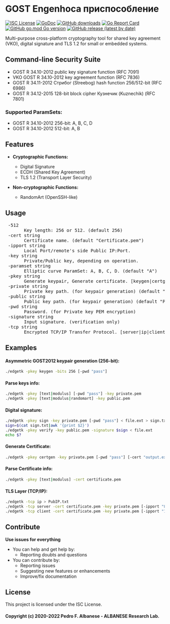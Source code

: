 # GOST Engenhoca **приспособление**
[![ISC License](http://img.shields.io/badge/license-ISC-blue.svg)](https://github.com/pedroalbanese/engine/blob/master/LICENSE.md) 
[![GoDoc](https://godoc.org/github.com/pedroalbanese/engine?status.png)](http://godoc.org/github.com/pedroalbanese/engine)
[![GitHub downloads](https://img.shields.io/github/downloads/pedroalbanese/engine/total.svg?logo=github&logoColor=white)](https://github.com/pedroalbanese/engine/releases)
[![Go Report Card](https://goreportcard.com/badge/github.com/pedroalbanese/engine)](https://goreportcard.com/report/github.com/pedroalbanese/engine)
[![GitHub go.mod Go version](https://img.shields.io/github/go-mod/go-version/pedroalbanese/engine)](https://golang.org)
[![GitHub release (latest by date)](https://img.shields.io/github/v/release/pedroalbanese/engine)](https://github.com/pedroalbanese/engine/releases)

Multi-purpose cross-platform cryptography tool for shared key agreement (VKO), digital signature and TLS 1.2 for small or embedded systems. 

## Command-line Security Suite

  - GOST R 34.10-2012 public key signature function (RFC 7091)
  - VKO GOST R 34.10-2012 key agreement function (RFC 7836)
  - GOST R 34.11-2012 Стрибог (Streebog) hash function 256/512-bit (RFC 6986)
  - GOST R 34.12-2015 128-bit block cipher Кузнечик (Kuznechik) (RFC 7801)

### Supported ParamSets:
  - GOST R 34.10-2012 256-bit: A, B, C, D
  - GOST R 34.10-2012 512-bit: A, B

## Features
* **Cryptographic Functions:**

   * Digital Signature
   * ECDH (Shared Key Agreement)
   * TLS 1.2 (Transport Layer Security)
   
* **Non-cryptographic Functions:**

   * RandomArt (OpenSSH-like)

## Usage
<pre> -512
       Key length: 256 or 512. (default 256)
 -cert string
       Certificate name. (default "Certificate.pem")
 -ipport string
       Local Port/remote's side Public IP:Port.
 -key string
       Private/Public key, depending on operation.
 -paramset string
       Elliptic curve ParamSet: A, B, C, D. (default "A")
 -pkey string
       Generate keypair, Generate certificate. [keygen|certgen]
 -private string
       Private key path. (for keypair generation) (default "Private.pem")
 -public string
       Public key path. (for keypair generation) (default "Public.pem")
 -pwd string
       Password. (for Private key PEM encryption)
 -signature string
       Input signature. (verification only)
 -tcp string
       Encrypted TCP/IP Transfer Protocol. [server|ip|client]</pre>

## Examples
#### Asymmetric GOST2012 keypair generation (256-bit):
```sh
./edgetk -pkey keygen -bits 256 [-pwd "pass"]
```
#### Parse keys info:
```sh
./edgetk -pkey [text|modulus] [-pwd "pass"] -key private.pem
./edgetk -pkey [text|modulus|randomart] -key public.pem
```
#### Digital signature:
```sh
./edgetk -pkey sign -key private.pem [-pwd "pass"] < file.ext > sign.txt
sign=$(cat sign.txt|awk '{print $2}')
./edgetk -pkey verify -key public.pem -signature $sign < file.ext
echo $?
```
#### Generate Certificate:
```sh
./edgetk -pkey certgen -key private.pem [-pwd "pass"] [-cert "output.ext"]
```
#### Parse Certificate info:
```sh
./edgetk -pkey [text|modulus] -cert certificate.pem
```
#### TLS Layer (TCP/IP):
```sh
./edgetk -tcp ip > PubIP.txt
./edgetk -tcp server -cert certificate.pem -key private.pem [-ipport "8081"]
./edgetk -tcp client -cert certificate.pem -key private.pem [-ipport "127.0.0.1:8081"]
```

## Contribute
**Use issues for everything**
- You can help and get help by:
  - Reporting doubts and questions
- You can contribute by:
  - Reporting issues
  - Suggesting new features or enhancements
  - Improve/fix documentation

## License

This project is licensed under the ISC License.

#### Copyright (c) 2020-2022 Pedro F. Albanese - ALBANESE Research Lab.
